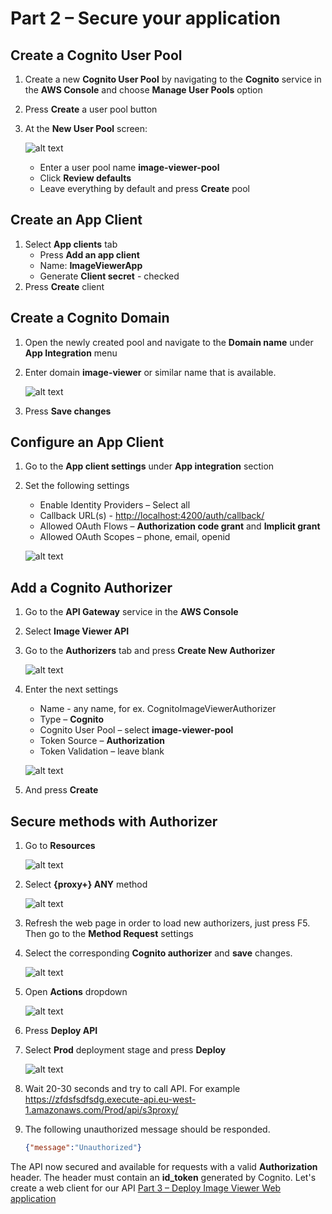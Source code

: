 # Part 2 – Secure your application

## Create a Cognito User Pool

1. Create a new **Cognito User Pool** by navigating to the **Cognito** service in the **AWS Console** and choose **Manage User Pools** option
2. Press **Create** a user pool button
3. At the **New User Pool** screen:

    ![alt text](1.png)

    - Enter a user pool name **image-viewer-pool**
    - Click **Review defaults**
    - Leave everything by default and press **Create** pool

## Create an App Client

1. Select **App clients** tab
    - Press **Add an app client**
    - Name: **ImageViewerApp**
    - Generate **Client secret** - checked
2. Press **Create** client

## Create a Cognito Domain

1. Open the newly created pool and navigate to the **Domain name** under **App Integration** menu
2. Enter domain **image-viewer** or similar name that is available.

    ![alt text](2.png)

3. Press **Save changes**

## Configure an App Client

1. Go to the **App client settings** under **App integration** section
2. Set the following settings
    - Enable Identity Providers – Select all
    - Callback URL(s) - <http://localhost:4200/auth/callback/>
    - Allowed OAuth Flows – **Authorization code grant** and **Implicit grant**
    - Allowed OAuth Scopes – phone, email, openid

     ![alt text](3.png)

## Add a Cognito Authorizer

1. Go to the **API Gateway** service in the **AWS Console**
2. Select **Image Viewer API**
3. Go to the **Authorizers** tab and press **Create New Authorizer**

     ![alt text](4.png)

4. Enter the next settings
    - Name - any name, for ex. CognitoImageViewerAuthorizer
    - Type – **Cognito**
    - Cognito User Pool – select **image-viewer-pool**
    - Token Source – **Authorization**
    - Token Validation – leave blank

     ![alt text](5.png)

5. And press **Create**

## Secure methods with Authorizer

1. Go to **Resources**

     ![alt text](6.png)

2. Select **{proxy+} ANY** method

     ![alt text](7.png)

3. Refresh the web page in order to load new authorizers, just press F5. Then go to the **Method Request** settings
4. Select the corresponding **Cognito authorizer** and **save** changes.

     ![alt text](8.png)

5. Open **Actions** dropdown

     ![alt text](9.png)

6. Press **Deploy API**
7. Select **Prod** deployment stage and press **Deploy**

     ![alt text](10.png)

8. Wait 20-30 seconds and try to call API. For example <https://zfdsfsdfsdg.execute-api.eu-west-1.amazonaws.com/Prod/api/s3proxy/>
9. The following unauthorized message should be responded.

    ~~~json
    {"message":"Unauthorized"}
    ~~~

The API now secured and available for requests with a valid **Authorization** header. The header must contain an **id_token** generated by Cognito. Let's create a web client for our API [Part 3 – Deploy Image Viewer Web application](../part3/part.md)
